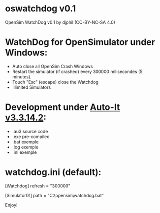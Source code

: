 # oswatchdog v0.1
OpenSim WatchDog v0.1 by djphil (CC-BY-NC-SA 4.0)

WatchDog for OpenSimulator under Windows:
=========================================
- Auto close all OpenSim Crash Windows 
- Restart the simulator (if crashed) every 300000 milisecondes (5 minutes). 
- Touch "Esc" (escape) close the Watchdog
- Illimited Simulators

Development under <a href="https://www.autoitscript.com">Auto-It  v3.3.14.2</a>:
====================================
- .au3 source code
- .exe pre-compiled
- .bat exemple
- .log exemple 
- .ini exemple

watchdog.ini (default):
=======================
[Watchdog]
refresh = "300000"

[Simulator01]
path = "C:\opensim\watchdog.bat"

Enjoy!

